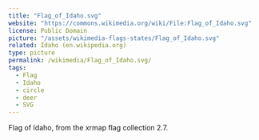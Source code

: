 ```yaml
---
title: "Flag_of_Idaho.svg"
website: "https://commons.wikimedia.org/wiki/File:Flag_of_Idaho.svg"
license: Public Domain
picture: "/assets/wikimedia-flags-states/Flag_of_Idaho.svg"
related: Idaho (en.wikipedia.org)
type: picture
permalink: /wikimedia/Flag_of_Idaho.svg/
tags:
  - Flag
  - Idaho
  - circle
  - deer
  - SVG
---
```

Flag of Idaho, from the xrmap flag collection 2.7.
